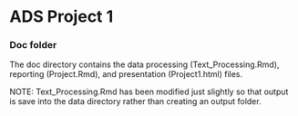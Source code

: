 # ADS Project 1
### Doc folder

The doc directory contains the data processing (Text_Processing.Rmd), reporting (Project.Rmd), and presentation (Project1.html) files.  

NOTE: Text_Processing.Rmd has been modified just slightly so that output is save into the data directory rather than creating an output folder.